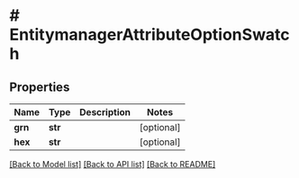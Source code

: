 # # EntitymanagerAttributeOptionSwatch


## Properties 


Name | Type | Description | Notes
------------ | ------------- | ------------- | -------------
**grn**| **str** |   | [optional]
**hex**| **str** |   | [optional]


[[Back to Model list]](../../README.md#models) [[Back to API list]](../../README.md#endpoints) [[Back to README]](../../README.md)

